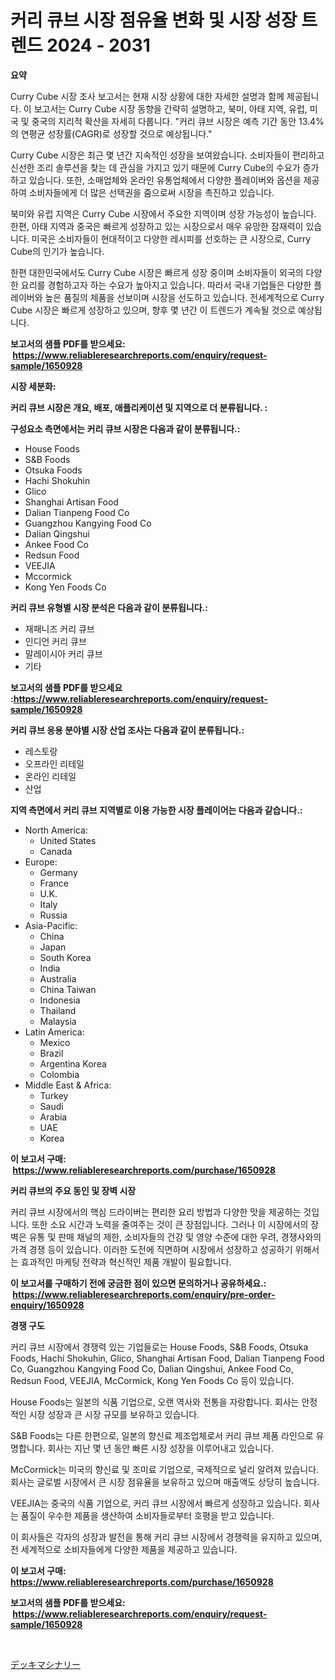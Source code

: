 <p><h1>커리 큐브 시장 점유율 변화 및 시장 성장 트렌드 2024 - 2031</h1></p><p><strong>요약</strong></p>
<p><p>Curry Cube 시장 조사 보고서는 현재 시장 상황에 대한 자세한 설명과 함께 제공됩니다. 이 보고서는 Curry Cube 시장 동향을 간략히 설명하고, 북미, 아태 지역, 유럽, 미국 및 중국의 지리적 확산을 자세히 다룹니다. "커리 큐브 시장은 예측 기간 동안 13.4%의 연평균 성장률(CAGR)로 성장할 것으로 예상됩니다." </p><p>Curry Cube 시장은 최근 몇 년간 지속적인 성장을 보여왔습니다. 소비자들이 편리하고 신선한 조리 솔루션을 찾는 데 관심을 가지고 있기 때문에 Curry Cube의 수요가 증가하고 있습니다. 또한, 소매업체와 온라인 유통업체에서 다양한 플레이버와 옵션을 제공하여 소비자들에게 더 많은 선택권을 줌으로써 시장을 촉진하고 있습니다.</p><p>북미와 유럽 지역은 Curry Cube 시장에서 주요한 지역이며 성장 가능성이 높습니다. 한편, 아태 지역과 중국은 빠르게 성장하고 있는 시장으로서 매우 유망한 잠재력이 있습니다. 미국은 소비자들이 현대적이고 다양한 레시피를 선호하는 큰 시장으로, Curry Cube의 인기가 높습니다.</p><p>한편 대한민국에서도 Curry Cube 시장은 빠르게 성장 중이며 소비자들이 외국의 다양한 요리를 경험하고자 하는 수요가 높아지고 있습니다. 따라서 국내 기업들은 다양한 플레이버와 높은 품질의 제품을 선보이며 시장을 선도하고 있습니다. 전세계적으로 Curry Cube 시장은 빠르게 성장하고 있으며, 향후 몇 년간 이 트렌드가 계속될 것으로 예상됩니다.</p></p>
<p><strong>보고서의 샘플 PDF를 받으세요: &nbsp;<a href="https://www.reliableresearchreports.com/enquiry/request-sample/1650928">https://www.reliableresearchreports.com/enquiry/request-sample/1650928</a></strong></p>
<p><strong>시장 세분화:</strong></p>
<p><strong> 커리 큐브 시장은 개요, 배포, 애플리케이션 및 지역으로 더 분류됩니다. :</strong></p>
<p><strong>구성요소 측면에서는 커리 큐브 시장은 다음과 같이 분류됩니다.:</strong></p>
<p><ul><li>House Foods</li><li>S&B Foods</li><li>Otsuka Foods</li><li>Hachi Shokuhin</li><li>Glico</li><li>Shanghai Artisan Food</li><li>Dalian Tianpeng Food Co</li><li>Guangzhou Kangying Food Co</li><li>Dalian Qingshui</li><li>Ankee Food Co</li><li>Redsun Food</li><li>VEEJIA</li><li>Mccormick</li><li>Kong Yen Foods Co</li></ul></p>
<p><strong> 커리 큐브 유형별 시장 분석은 다음과 같이 분류됩니다.:</strong></p>
<p><ul><li>재패니즈 커리 큐브</li><li>인디언 커리 큐브</li><li>말레이시아 커리 큐브</li><li>기타</li></ul></p>
<p><strong>보고서의 샘플 PDF를 받으세요 :<a href="https://www.reliableresearchreports.com/enquiry/request-sample/1650928">https://www.reliableresearchreports.com/enquiry/request-sample/1650928</a></strong></p>
<p><strong> 커리 큐브 응용 분야별 시장 산업 조사는 다음과 같이 분류됩니다.:</strong></p>
<p><ul><li>레스토랑</li><li>오프라인 리테일</li><li>온라인 리테일</li><li>산업</li></ul></p>
<p><strong>지역 측면에서 커리 큐브 지역별로 이용 가능한 시장 플레이어는 다음과 같습니다.:</strong></p>
<p><ul>
    <li>
        North America:
        <ul>
            <li>United States</li>
            <li>Canada</li>
        </ul>
    </li>
    <li>
        Europe:
        <ul>
            <li>Germany</li>
            <li>France</li>
            <li>U.K.</li>
            <li>Italy</li>
            <li>Russia</li>
        </ul>
    </li>
    <li>
        Asia-Pacific:
        <ul>
            <li>China</li>
            <li>Japan</li>
            <li>South Korea</li>
            <li>India</li>
            <li>Australia</li>
            <li>China Taiwan</li>
            <li>Indonesia</li>
            <li>Thailand</li>
            <li>Malaysia</li>
        </ul>
    </li>
    <li>
        Latin America:
        <ul>
            <li>Mexico</li>
            <li>Brazil</li>
            <li>Argentina Korea</li>
            <li>Colombia</li>
        </ul>
    </li>
    <li>
        Middle East & Africa:
        <ul>
            <li>Turkey</li>
            <li>Saudi</li>
            <li>Arabia</li>
            <li>UAE</li>
            <li>Korea</li>
        </ul>
    </li>
    </ul></p>
<p><strong>이 보고서 구매: &nbsp;<a href="https://www.reliableresearchreports.com/purchase/1650928">https://www.reliableresearchreports.com/purchase/1650928</a></strong></p>
<p><strong>커리 큐브의 주요 동인 및 장벽 시장</strong></p>
<p><p>커리 큐브 시장에서의 핵심 드라이버는 편리한 요리 방법과 다양한 맛을 제공하는 것입니다. 또한 소요 시간과 노력을 줄여주는 것이 큰 장점입니다. 그러나 이 시장에서의 장벽은 유통 및 판매 채널의 제한, 소비자들의 건강 및 영양 수준에 대한 우려, 경쟁사와의 가격 경쟁 등이 있습니다. 이러한 도전에 직면하며 시장에서 성장하고 성공하기 위해서는 효과적인 마케팅 전략과 혁신적인 제품 개발이 필요합니다.</p></p>
<p><strong>이 보고서를 구매하기 전에 궁금한 점이 있으면 문의하거나 공유하세요.: &nbsp;<a href="https://www.reliableresearchreports.com/enquiry/pre-order-enquiry/1650928">https://www.reliableresearchreports.com/enquiry/pre-order-enquiry/1650928</a></strong></p>
<p><strong>경쟁 구도</strong></p>
<p><p>커리 큐브 시장에서 경쟁력 있는 기업들로는 House Foods, S&B Foods, Otsuka Foods, Hachi Shokuhin, Glico, Shanghai Artisan Food, Dalian Tianpeng Food Co, Guangzhou Kangying Food Co, Dalian Qingshui, Ankee Food Co, Redsun Food, VEEJIA, McCormick, Kong Yen Foods Co 등이 있습니다.</p><p>House Foods는 일본의 식품 기업으로, 오랜 역사와 전통을 자랑합니다. 회사는 안정적인 시장 성장과 큰 시장 규모를 보유하고 있습니다. </p><p>S&B Foods는 다른 한편으로, 일본의 향신료 제조업체로서 커리 큐브 제품 라인으로 유명합니다. 회사는 지난 몇 년 동안 빠른 시장 성장을 이루어내고 있습니다.</p><p>McCormick는 미국의 향신료 및 조미료 기업으로, 국제적으로 널리 알려져 있습니다. 회사는 글로벌 시장에서 큰 시장 점유율을 보유하고 있으며 매출액도 상당히 높습니다.</p><p>VEEJIA는 중국의 식품 기업으로, 커리 큐브 시장에서 빠르게 성장하고 있습니다. 회사는 품질이 우수한 제품을 생산하여 소비자들로부터 호평을 받고 있습니다.</p><p>이 회사들은 각자의 성장과 발전을 통해 커리 큐브 시장에서 경쟁력을 유지하고 있으며, 전 세계적으로 소비자들에게 다양한 제품을 제공하고 있습니다.</p></p>
<p><strong>이 보고서 구매: &nbsp; <a href="https://www.reliableresearchreports.com/purchase/1650928">https://www.reliableresearchreports.com/purchase/1650928</a></strong></p>
<p><strong>보고서의 샘플 PDF를 받으세요: &nbsp;<a href="https://www.reliableresearchreports.com/enquiry/request-sample/1650928">https://www.reliableresearchreports.com/enquiry/request-sample/1650928</a></strong><strong></strong></p>
<p>&nbsp;</p>
<p><p><a href="https://medium.com/@nicolaseller56452023/%E3%83%87%E3%83%83%E3%82%AD%E6%A9%9F%E5%99%A8%E5%B8%82%E5%A0%B4%E3%81%AE%E5%88%86%E6%9E%90%E3%81%A82024%E5%B9%B4%E3%81%8B%E3%82%892031%E5%B9%B4%E3%81%AE%E6%9C%9F%E9%96%93%E3%81%AB%E4%BA%88%E6%B8%AC%E3%81%95%E3%82%8C%E3%82%8B%E3%82%B5%E3%82%A4%E3%82%BA-6a5c71d15f71">デッキマシナリー</a></p></p>